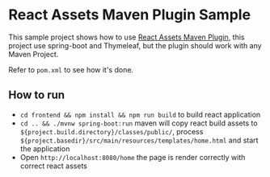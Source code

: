 React Assets Maven Plugin Sample
=======================

This sample project shows how to use [React Assets Maven Plugin](https://github.com/maasdi/react-assets-maven-plugin), 
this project use spring-boot and Thymeleaf, but the plugin should work with any Maven Project.

Refer to `pom.xml` to see how it's done.

## How to run
* `cd frontend && npm install && npm run build` to build react application
* `cd .. && ./mvnw spring-boot:run` maven will copy react build assets to `${project.build.directory}/classes/public/`, process `${project.basedir}/src/main/resources/templates/home.html` and start the application
* Open `http://localhost:8080/home` the page is render correctly with correct react assets